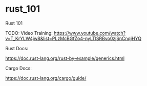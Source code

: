 # rust_101
Rust 101 

TODO: 
Video Training: https://www.youtube.com/watch?v=T_KrYLW4jw8&list=PLzMcBGfZo4-nyLTlSRBvo0zjSnCnqjHYQ

Rust Docs:

https://doc.rust-lang.org/rust-by-example/generics.html

Cargo Docs:

https://doc.rust-lang.org/cargo/guide/

